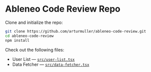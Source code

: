 # Ableneo Code Review Repo

Clone and initialize the repo:

```sh
git clone https://github.com/arturmuller/ableneo-code-review.git
cd ableneo-code-review
npm install
```

Check out the following files:

- User List — [`src/user-list.tsx`](./src/user-list.tsx)
- Data Fetcher — [`src/data-fetcher.tsx`](./src/data-fetcher.tsx)
